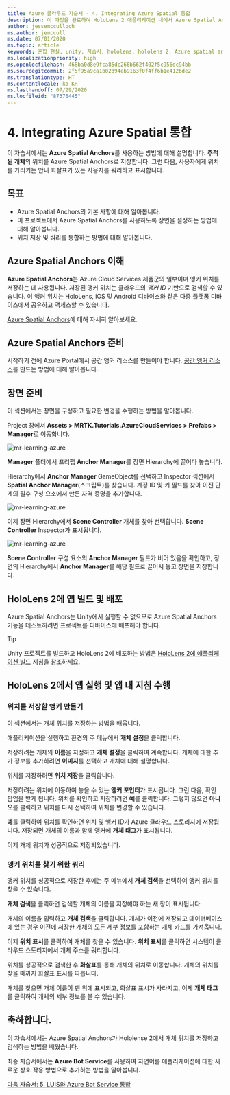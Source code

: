 ```yaml
---
title: Azure 클라우드 자습서 - 4. Integrating Azure Spatial 통합
description: 이 과정을 완료하여 HoloLens 2 애플리케이션 내에서 Azure Spatial Anchors를 구현하는 방법을 알아봅니다.
author: jessemcculloch
ms.author: jemccull
ms.date: 07/01/2020
ms.topic: article
keywords: 혼합 현실, unity, 자습서, hololens, hololens 2, Azure spatial anchors
ms.localizationpriority: high
ms.openlocfilehash: 468ba0d8e9fca85dc266b662f402f5c956dc94bb
ms.sourcegitcommit: 2f5f95a9ca1b02d94eb9163f0f4ff6b1e4126de2
ms.translationtype: HT
ms.contentlocale: ko-KR
ms.lasthandoff: 07/29/2020
ms.locfileid: "87376445"
---
```

# <a name="4-integrating-azure-spatial-anchors"></a>4. Integrating Azure Spatial 통합

이 자습서에서는 **Azure Spatial Anchors**를 사용하는 방법에 대해 설명합니다. **추적된 개체**의 위치를 Azure Spatial Anchors로 저장합니다. 그런 다음, 사용자에게 위치를 가리키는 안내 화살표가 있는 사용자를 쿼리하고 표시합니다.

## <a name="objectives"></a>목표

* Azure Spatial Anchors의 기본 사항에 대해 알아봅니다.
* 이 프로젝트에서 Azure Spatial Anchors를 사용하도록 장면을 설정하는 방법에 대해 알아봅니다.
* 위치 저장 및 쿼리를 통합하는 방법에 대해 알아봅니다.

## <a name="understanding-azure-spatial-anchors"></a>Azure Spatial Anchors 이해

 **Azure Spatial Anchors**는 Azure Cloud Services 제품군의 일부이며 앵커 위치를 저장하는 데 사용됩니다. 저장된 앵커 위치는 클라우드의 *앵커 ID* 기반으로 검색할 수 있습니다. 이 앵커 위치는 HoloLens, iOS 및 Android 디바이스와 같은 다중 플랫폼 디바이스에서 공유하고 액세스할 수 있습니다.

[Azure Spatial Anchors](https://docs.microsoft.com/azure/spatial-anchors/overview)에 대해 자세히 알아보세요.

## <a name="preparing-azure-spatial-anchors"></a>Azure Spatial Anchors 준비

시작하기 전에 Azure Portal에서 공간 앵커 리소스를 만들어야 합니다.
[공간 앵커 리소스](https://docs.microsoft.com/azure/spatial-anchors/quickstarts/get-started-hololens#create-a-spatial-anchors-resource)를 만드는 방법에 대해 알아봅니다.

## <a name="preparing-the-scene"></a>장면 준비

이 섹션에서는 장면을 구성하고 필요한 변경을 수행하는 방법을 알아봅니다.

Project 창에서 **Assets > MRTK.Tutorials.AzureCloudServices > Prefabs > Manager**로 이동합니다.

![mr-learning-azure](images/mr-learning-azure/tutorial4-section1-step1-1.png)

**Manager** 폴더에서 프리팹 **Anchor Manager**를 장면 Hierarchy에 끌어다 놓습니다.

Hierarchy에서 **Anchor Manager** GameObject를 선택하고 Inspector 섹션에서 **Spatial Anchor Manager**(스크립트)를 찾습니다. 계정 ID 및 키 필드를 찾아 이전 단계의 필수 구성 요소에서 만든 자격 증명을 추가합니다.

![mr-learning-azure](images/mr-learning-azure/tutorial4-section1-step2-1.png)

이제 장면 Hierarchy에서 **Scene Controller** 개체를 찾아 선택합니다. **Scene Controller** Inspector가 표시됩니다.

![mr-learning-azure](images/mr-learning-azure/tutorial4-section1-step3-1.png)

**Scene Controller** 구성 요소의 **Anchor Manager** 필드가 비어 있음을 확인하고, 장면의 Hierarchy에서 **Anchor Manager**를 해당 필드로 끌어서 놓고 장면을 저장합니다.

## <a name="build-and-deploy-the-app-to-your-hololens-2"></a>HoloLens 2에 앱 빌드 및 배포

Azure Spatial Anchors는 Unity에서 실행할 수 없으므로 Azure Spatial Anchors 기능을 테스트하려면 프로젝트를 디바이스에 배포해야 합니다.

> [!TIP]
> Unity 프로젝트를 빌드하고 HoloLens 2에 배포하는 방법은 [HoloLens 2에 애플리케이션 빌드](mr-learning-base-02.md#building-your-application-to-your-hololens-2) 지침을 참조하세요.

## <a name="run-the-app-on-your-hololens-2-and-follow-the-in-app-instructions"></a>HoloLens 2에서 앱 실행 및 앱 내 지침 수행

### <a name="create-an-anchor-to-store-a-location"></a>위치를 저장할 앵커 만들기

이 섹션에서는 개체 위치를 저장하는 방법을 배웁니다.

애플리케이션을 실행하고 환경의 주 메뉴에서 **개체 설정**을 클릭합니다.

저장하려는 개체의 **이름**을 지정하고 **개체 설정**을 클릭하여 계속합니다. 개체에 대한 추가 정보를 추가하려면 **이미지**를 선택하고 개체에 대해 설명합니다.

위치를 저장하려면 **위치 저장**을 클릭합니다.

저장하려는 위치에 이동하여 놓을 수 있는 **앵커 포인터**가 표시됩니다. 그런 다음, 확인 팝업을 받게 됩니다. 위치를 확인하고 저장하려면 **예**를 클릭합니다. 그렇지 않으면 **아니오**를 클릭하고 위치를 다시 선택하여 위치를 변경할 수 있습니다.

**예**를 클릭하여 위치를 확인하면 위치 및 앵커 ID가 Azure 클라우드 스토리지에 저장됩니다. 저장되면 개체의 이름과 함께 앵커에 **개체 태그**가 표시됩니다.

이제 개체 위치가 성공적으로 저장되었습니다.

### <a name="query-for-finding-an-anchor-location"></a>앵커 위치를 찾기 위한 쿼리

앵커 위치를 성공적으로 저장한 후에는 주 메뉴에서 **개체 검색**을 선택하여 앵커 위치를 찾을 수 있습니다.

**개체 검색**을 클릭하면 검색할 개체의 이름을 지정해야 하는 새 창이 표시됩니다.

개체의 이름을 입력하고 **개체 검색**을 클릭합니다. 개체가 이전에 저장되고 데이터베이스에 있는 경우 이전에 저장한 개체의 모든 세부 정보를 포함하는 개체 카드를 가져옵니다.

이제 **위치 표시**를 클릭하여 개체를 찾을 수 있습니다. **위치 표시**를 클릭하면 시스템이 클라우드 스토리지에서 개체 주소를 쿼리합니다.

위치를 성공적으로 검색한 후 **화살표**를 통해 개체의 위치로 이동합니다. 개체의 위치를 찾을 때까지 화살표 표시를 따릅니다.

개체를 찾으면 개체 이름이 맨 위에 표시되고, 화살표 표시가 사라지고, 이제 **개체 태그**를 클릭하여 개체의 세부 정보를 볼 수 있습니다.

## <a name="congratulations"></a>축하합니다.

이 자습서에서는 Azure Spatial Anchors가 Hololense 2에서 개체 위치를 저장하고 검색하는 방법을 배웠습니다.

최종 자습서에서는 **Azure Bot Service**를 사용하여 자연어를 애플리케이션에 대한 새로운 상호 작용 방법으로 추가하는 방법을 알아봅니다.

[다음 자습서: 5. LUIS와 Azure Bot Service 통합](mr-learning-azure-05.md)
